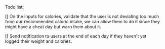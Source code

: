 Todo list:

[] On the inputs for calories, validate that the user is not deviating too much from our recommended caloric intake, we can allow them to do it
since they might have a cheat day but warn them about it.

[] Send notification to users at the end of each day if they haven't yet logged their weight and calories.
